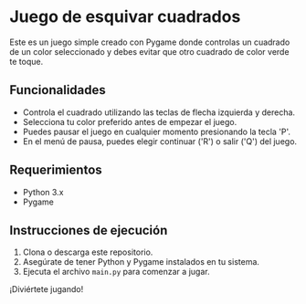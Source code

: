 # Juego de esquivar cuadrados

Este es un juego simple creado con Pygame donde controlas un cuadrado de un color seleccionado y debes evitar que otro cuadrado de color verde te toque.

## Funcionalidades

- Controla el cuadrado utilizando las teclas de flecha izquierda y derecha.
- Selecciona tu color preferido antes de empezar el juego.
- Puedes pausar el juego en cualquier momento presionando la tecla 'P'.
- En el menú de pausa, puedes elegir continuar ('R') o salir ('Q') del juego.

## Requerimientos

- Python 3.x
- Pygame

## Instrucciones de ejecución

1. Clona o descarga este repositorio.
2. Asegúrate de tener Python y Pygame instalados en tu sistema.
3. Ejecuta el archivo `main.py` para comenzar a jugar.

¡Diviértete jugando!
